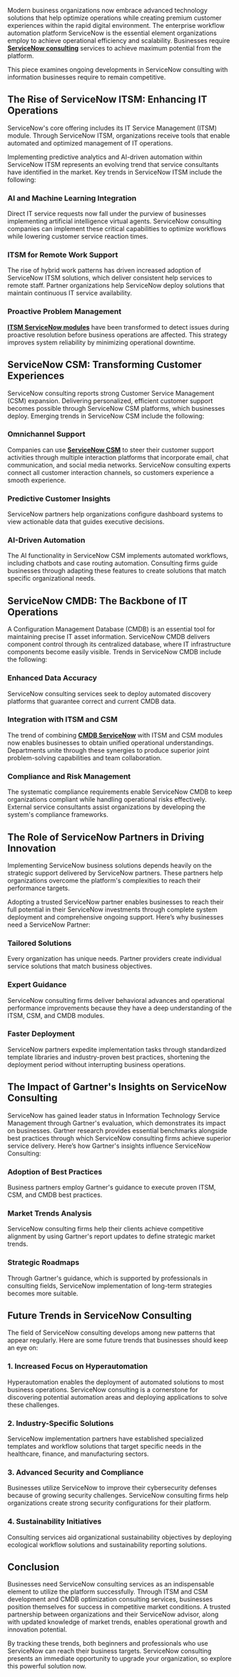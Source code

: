 Modern business organizations now embrace advanced technology solutions that help optimize operations while creating premium customer experiences within the rapid digital environment. The enterprise workflow automation platform ServiceNow is the essential element organizations employ to achieve operational efficiency and scalability. Businesses require [**ServiceNow consulting**](https://www.royalcyber.com/technologies/servicenow/?refer=T&N&utm_source=offpage&utm_medium=Post&utm_campaign=servicenow) services to achieve maximum potential from the platform.  

This piece examines ongoing developments in ServiceNow consulting with information businesses require to remain competitive.  

## The Rise of ServiceNow ITSM: Enhancing IT Operations  

ServiceNow's core offering includes its IT Service Management (ITSM) module. Through ServiceNow ITSM, organizations receive tools that enable automated and optimized management of IT operations.  

Implementing predictive analytics and AI-driven automation within ServiceNow ITSM represents an evolving trend that service consultants have identified in the market. Key trends in ServiceNow ITSM include the following:  

### AI and Machine Learning Integration  

Direct IT service requests now fall under the purview of businesses implementing artificial intelligence virtual agents. ServiceNow consulting companies can implement these critical capabilities to optimize workflows while lowering customer service reaction times.  

### ITSM for Remote Work Support  

The rise of hybrid work patterns has driven increased adoption of ServiceNow ITSM solutions, which deliver consistent help services to remote staff. Partner organizations help ServiceNow deploy solutions that maintain continuous IT service availability.  

### Proactive Problem Management  

[**ITSM ServiceNow modules**](https://www.royalcyber.com/technologies/servicenow-itsm/?refer=T&N&utm_source=offpage&utm_medium=Post&utm_campaign=servicenow) have been transformed to detect issues during proactive resolution before business operations are affected. This strategy improves system reliability by minimizing operational downtime.  

## ServiceNow CSM: Transforming Customer Experiences  

ServiceNow consulting reports strong Customer Service Management (CSM) expansion. Delivering personalized, efficient customer support becomes possible through ServiceNow CSM platforms, which businesses deploy. Emerging trends in ServiceNow CSM include the following:  

### Omnichannel Support  

Companies can use [**ServiceNow CSM**](https://www.royalcyber.com/technologies/upgrade-customer-service-with-servicenow-csm/?refer=T&N&utm_source=offpage&utm_medium=Post&utm_campaign=servicenow) to steer their customer support activities through multiple interaction platforms that incorporate email, chat communication, and social media networks. ServiceNow consulting experts connect all customer interaction channels, so customers experience a smooth experience.  

### Predictive Customer Insights  

ServiceNow partners help organizations configure dashboard systems to view actionable data that guides executive decisions.  

### AI-Driven Automation  

The AI functionality in ServiceNow CSM implements automated workflows, including chatbots and case routing automation. Consulting firms guide businesses through adapting these features to create solutions that match specific organizational needs.  

## ServiceNow CMDB: The Backbone of IT Operations  

A Configuration Management Database (CMDB) is an essential tool for maintaining precise IT asset information. ServiceNow CMDB delivers component control through its centralized database, where IT infrastructure components become easily visible. Trends in ServiceNow CMDB include the following:  

### Enhanced Data Accuracy  

ServiceNow consulting services seek to deploy automated discovery platforms that guarantee correct and current CMDB data.  

### Integration with ITSM and CSM  

The trend of combining [**CMDB ServiceNow**](https://www.royalcyber.com/technologies/servicenow-cmdb-assessment/?refer=T&N&utm_source=offpage&utm_medium=Post&utm_campaign=servicenow) with ITSM and CSM modules now enables businesses to obtain unified operational understandings. Departments unite through these synergies to produce superior joint problem-solving capabilities and team collaboration.  

### Compliance and Risk Management  

The systematic compliance requirements enable ServiceNow CMDB to keep organizations compliant while handling operational risks effectively. External service consultants assist organizations by developing the system's compliance frameworks.  

## The Role of ServiceNow Partners in Driving Innovation  

Implementing ServiceNow business solutions depends heavily on the strategic support delivered by ServiceNow partners. These partners help organizations overcome the platform's complexities to reach their performance targets.  

Adopting a trusted ServiceNow partner enables businesses to reach their full potential in their ServiceNow investments through complete system deployment and comprehensive ongoing support. Here’s why businesses need a ServiceNow Partner:  

### Tailored Solutions  

Every organization has unique needs. Partner providers create individual service solutions that match business objectives.  

### Expert Guidance  

ServiceNow consulting firms deliver behavioral advances and operational performance improvements because they have a deep understanding of the ITSM, CSM, and CMDB modules.  

### Faster Deployment  

ServiceNow partners expedite implementation tasks through standardized template libraries and industry-proven best practices, shortening the deployment period without interrupting business operations.  

## The Impact of Gartner's Insights on ServiceNow Consulting  

ServiceNow has gained leader status in Information Technology Service Management through Gartner's evaluation, which demonstrates its impact on businesses. Gartner research provides essential benchmarks alongside best practices through which ServiceNow consulting firms achieve superior service delivery. Here’s how Gartner's insights influence ServiceNow Consulting:  

### Adoption of Best Practices  

Business partners employ Gartner's guidance to execute proven ITSM, CSM, and CMDB best practices.  

### Market Trends Analysis  

ServiceNow consulting firms help their clients achieve competitive alignment by using Gartner's report updates to define strategic market trends.  

### Strategic Roadmaps  

Through Gartner's guidance, which is supported by professionals in consulting fields, ServiceNow implementation of long-term strategies becomes more suitable.  

## Future Trends in ServiceNow Consulting  

The field of ServiceNow consulting develops among new patterns that appear regularly. Here are some future trends that businesses should keep an eye on:  

### 1. Increased Focus on Hyperautomation  

Hyperautomation enables the deployment of automated solutions to most business operations. ServiceNow consulting is a cornerstone for discovering potential automation areas and deploying applications to solve these challenges.  

### 2. Industry-Specific Solutions  

ServiceNow implementation partners have established specialized templates and workflow solutions that target specific needs in the healthcare, finance, and manufacturing sectors.  

### 3. Advanced Security and Compliance  

Businesses utilize ServiceNow to improve their cybersecurity defenses because of growing security challenges. ServiceNow consulting firms help organizations create strong security configurations for their platform.  

### 4. Sustainability Initiatives  

Consulting services aid organizational sustainability objectives by deploying ecological workflow solutions and sustainability reporting solutions.  

## Conclusion  

Businesses need ServiceNow consulting services as an indispensable element to utilize the platform successfully. Through ITSM and CSM development and CMDB optimization consulting services, businesses position themselves for success in competitive market conditions. A trusted partnership between organizations and their ServiceNow advisor, along with updated knowledge of market trends, enables operational growth and innovation potential.  

By tracking these trends, both beginners and professionals who use ServiceNow can reach their business targets. ServiceNow consulting presents an immediate opportunity to upgrade your organization, so explore this powerful solution now.  
